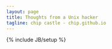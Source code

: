 ```yaml
---
layout: page
title: Thoughts from a Unix hacker
tagline: chip castle - chip.github.io
---
```

{% include JB/setup %}

